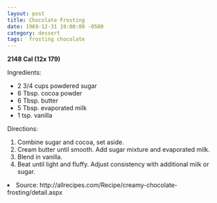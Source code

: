 ```yaml
---
layout: post
title: Chocolate Frosting
date: 1969-12-31 19:00:00 -0500
category: dessert
tags:  frosting chocolate
---
```

<b>2148 Cal (12x 179)</b>
<p>Ingredients:</p><ul>
<li>2 3/4 cups	powdered sugar</li>
<li>6 Tbsp. cocoa powder</li>
<li>6 Tbsp.	butter</li>
<li>5 Tbsp.	evaporated milk</li>
<li>1 tsp.	vanilla</li>
</ul>
<p>Directions:</p>
<ol>
<li>Combine sugar and cocoa, set aside.</li>
<li>Cream butter until smooth.  Add sugar mixture and evaporated milk.</li>
<li>Blend in vanilla.</li>
<li>Beat until light and fluffy.  Adjust consistency with additional milk or sugar.</li>
</ol>
<li>Source: http://allrecipes.com/Recipe/creamy-chocolate-frosting/detail.aspx </li>
